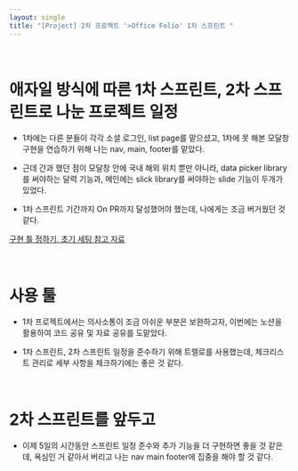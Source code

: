 ```yaml
---
layout: single
title: "[Project] 2차 프로젝트 '>Office Folio' 1차 스프린트 "
---
```


<br/>

# 애자일 방식에 따른 1차 스프린트, 2차 스프린트로 나눈 프로젝트 일정

- 1차에는 다른 분들이 각각 소셜 로그인, list page를 맡으셨고,
  1차에 못 해본 모달창 구현을 연습하기 위해 나는 nav, main, footer를 맡았다.

- 근데 간과 했던 점이 모달창 안에 국내 해외 위치 뿐만 아니라, data picker library를 써야하는 달력 기능과, 메인에는 slick library를 써야하는 slide 기능이 두개가 있었다.

- 1차 스프린트 기간까지 On PR까지 달성했어야 했는데, 나에게는 조금 버거웠던 것 같다.

[구현 틀 정하기, 초기 세팅 참고 자료](https://github.com/YuryangKim/wecode_weasley_project/files/7740609/91bb2555328c47c384c3fb22c3046ee8.md)

<br/>

# 사용 툴

- 1차 프로젝트에서는 의사소통이 조금 아쉬운 부분은 보완하고자, 이번에는 노션을 활용하여 코드 공유 및 자료 공유를 도맡았다.

- 1차 스프린트, 2차 스프린트 일정을 준수하기 위해 트렐로를 사용했는데, 체크리스트 관리로 세부 사항을 체크하기에는 좋은 것 같다.

<br/>

# 2차 스프린트를 앞두고

- 이제 5일의 시간동안 스프린트 일정 준수와 추가 기능을 더 구현하면 좋을 것 같은데, 욕심인 거 같아서 버리고 나는 nav main footer에 집중을 해야 할 것 같다.

